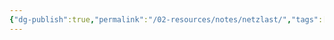 ```yaml
---
{"dg-publish":true,"permalink":"/02-resources/notes/netzlast/","tags":["netzwerk","empty"],"noteIcon":"","updated":"2025-07-12T13:31:41.307+02:00"}
---
```


>